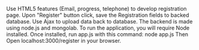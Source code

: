 Use HTML5 features (Email, progress, telephone) to develop registration page. Upon "Register" button click, save the Registration fields to backed database. Use Ajax to upload data back to database. The backend is made using node.js and mongolab. To run the application, you will require Node installed. Once installed, run app.js with this command: node app.js
Then Open localhost:3000/register in your browser.
